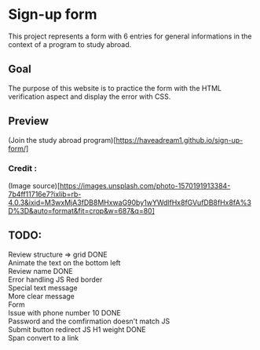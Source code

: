 # Sign-up form

This project represents a form with 6 entries for general informations in the context of a program to study abroad.

## Goal

The purpose of this website is to practice the form with the HTML verification aspect and display the error with CSS.

## Preview

(Join the study abroad program)[https://haveadream1.github.io/sign-up-form/]

### Credit :

(Image source)[https://images.unsplash.com/photo-1570191913384-7b4ff11716e7?ixlib=rb-4.0.3&ixid=M3wxMjA3fDB8MHxwaG90by1wYWdlfHx8fGVufDB8fHx8fA%3D%3D&auto=format&fit=crop&w=687&q=80]

## TODO:

   Review structure => grid                          DONE    
   Animate the text on the bottom left  
   Review name                                       DONE  
   Error handling                                    JS
      Red border  
      Special text message  
      More clear message  
   Form  
      Issue with phone number 10                     DONE  
      Password and the comfirmation doesn't match    JS  
      Submit button redirect                         JS
   H1 weight                                         DONE  
   Span convert to a link  